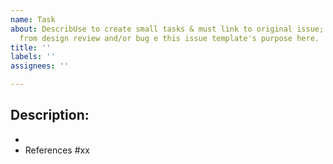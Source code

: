 ```yaml
---
name: Task
about: DescribUse to create small tasks & must link to original issue; should be items
  from design review and/or bug e this issue template's purpose here.
title: ''
labels: ''
assignees: ''

---
```


## Description:
-
- References #xx
